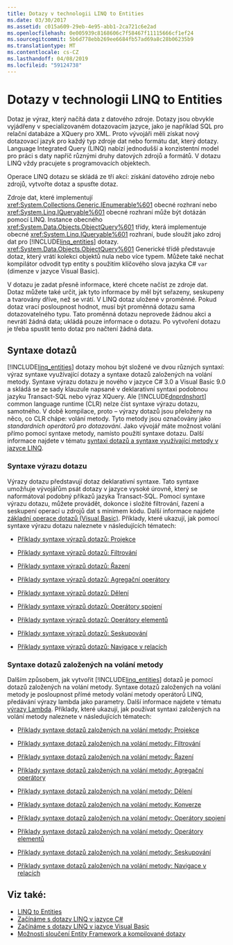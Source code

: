 ```yaml
---
title: Dotazy v technologii LINQ to Entities
ms.date: 03/30/2017
ms.assetid: c015a609-29eb-4e95-abb1-2ca721c6e2ad
ms.openlocfilehash: 0e005939c8168606c7f58467f11115666cf1ef24
ms.sourcegitcommit: 5b6d778ebb269ee6684fb57ad69a8c28b06235b9
ms.translationtype: MT
ms.contentlocale: cs-CZ
ms.lasthandoff: 04/08/2019
ms.locfileid: "59124738"
---
```

# <a name="queries-in-linq-to-entities"></a>Dotazy v technologii LINQ to Entities
Dotaz je výraz, který načítá data z datového zdroje. Dotazy jsou obvykle vyjádřeny v specializovaném dotazovacím jazyce, jako je například SQL pro relační databáze a XQuery pro XML. Proto vývojáři měli získat nový dotazovací jazyk pro každý typ zdroje dat nebo formátu dat, který dotazy. Language Integrated Query (LINQ) nabízí jednodušší a konzistentní model pro práci s daty napříč různými druhy datových zdrojů a formátů. V dotazu LINQ vždy pracujete s programovacích objektech.  
  
 Operace LINQ dotazu se skládá ze tří akcí: získání datového zdroje nebo zdrojů, vytvořte dotaz a spusťte dotaz.  
  
 Zdroje dat, které implementují <xref:System.Collections.Generic.IEnumerable%601> obecné rozhraní nebo <xref:System.Linq.IQueryable%601> obecné rozhraní může být dotázán pomocí LINQ. Instance obecného <xref:System.Data.Objects.ObjectQuery%601> třídy, která implementuje obecné <xref:System.Linq.IQueryable%601> rozhraní, bude sloužit jako zdroj dat pro [!INCLUDE[linq_entities](../../../../../../includes/linq-entities-md.md)] dotazy. <xref:System.Data.Objects.ObjectQuery%601> Generické třídě představuje dotaz, který vrátí kolekci objektů nula nebo více typem. Můžete také nechat kompilátor odvodit typ entity s použitím klíčového slova jazyka C# `var` (dimenze v jazyce Visual Basic).  
  
 V dotazu je zadat přesně informace, které chcete načíst ze zdroje dat. Dotaz můžete také určit, jak tyto informace by měl být seřazeny, seskupeny a tvarovány dříve, než se vrátí. V LINQ dotaz uložené v proměnné. Pokud dotaz vrací posloupnost hodnot, musí být proměnná dotazu sama dotazovatelného typu. Tato proměnná dotazu neprovede žádnou akci a nevrátí žádná data; ukládá pouze informace o dotazu. Po vytvoření dotazu je třeba spustit tento dotaz pro načtení žádná data.  
  
## <a name="query-syntax"></a>Syntaxe dotazů  
 [!INCLUDE[linq_entities](../../../../../../includes/linq-entities-md.md)] dotazy mohou být složené ve dvou různých syntaxí: výraz syntaxe využívající dotazy a syntaxe dotazů založených na volání metody. Syntaxe výrazu dotazu je nového v jazyce C# 3.0 a Visual Basic 9.0 a skládá se ze sady klauzule napsané v deklarativní syntaxi podobnou jazyku Transact-SQL nebo výraz XQuery. Ale [!INCLUDE[dnprdnshort](../../../../../../includes/dnprdnshort-md.md)] common language runtime (CLR) nelze číst syntaxe výrazu dotazu, samotného. V době kompilace, proto – výrazy dotazů jsou přeloženy na něco, co CLR chápe: volání metody. Tyto metody jsou označovány jako *standardních operátorů pro dotazování*. Jako vývojář máte možnost volání přímo pomocí syntaxe metody, namísto použití syntaxe dotazu. Další informace najdete v tématu [syntaxi dotazů a syntaxe využívající metody v jazyce LINQ](~/docs/csharp/programming-guide/concepts/linq/query-syntax-and-method-syntax-in-linq.md).  
  
### <a name="query-expression-syntax"></a>Syntaxe výrazu dotazu  
 Výrazy dotazu představují dotaz deklarativní syntaxe. Tato syntaxe umožňuje vývojářům psát dotazy v jazyce vysoké úrovně, který se naformátoval podobný příkazů jazyka Transact-SQL. Pomocí syntaxe výrazu dotazu, můžete provádět, dokonce i složité filtrování, řazení a seskupení operací u zdrojů dat s minimem kódu. Další informace najdete [základní operace dotazů (Visual Basic)](~/docs/visual-basic/programming-guide/concepts/linq/basic-query-operations.md). Příklady, které ukazují, jak pomocí syntaxe výrazu dotazu naleznete v následujících tématech:  
  
-   [Příklady syntaxe výrazů dotazů: Projekce](../../../../../../docs/framework/data/adonet/ef/language-reference/query-expression-syntax-examples-projection.md)  
  
-   [Příklady syntaxe výrazů dotazů: Filtrování](../../../../../../docs/framework/data/adonet/ef/language-reference/query-expression-syntax-examples-filtering.md)  
  
-   [Příklady syntaxe výrazů dotazů: Řazení](../../../../../../docs/framework/data/adonet/ef/language-reference/query-expression-syntax-examples-ordering.md)  
  
-   [Příklady syntaxe výrazů dotazů: Agregační operátory](../../../../../../docs/framework/data/adonet/ef/language-reference/query-expression-syntax-examples-aggregate-operators.md)  
  
-   [Příklady syntaxe výrazů dotazů: Dělení](../../../../../../docs/framework/data/adonet/ef/language-reference/query-expression-syntax-examples-partitioning.md)  
  
-   [Příklady syntaxe výrazů dotazů: Operátory spojení](../../../../../../docs/framework/data/adonet/ef/language-reference/query-expression-syntax-examples-join-operators.md)  
  
-   [Příklady syntaxe výrazů dotazů: Operátory elementů](../../../../../../docs/framework/data/adonet/ef/language-reference/query-expression-syntax-examples-element-operators.md)  
  
-   [Příklady syntaxe výrazů dotazů: Seskupování](../../../../../../docs/framework/data/adonet/ef/language-reference/query-expression-syntax-examples-grouping.md)  
  
-   [Příklady syntaxe výrazů dotazů: Navigace v relacích](../../../../../../docs/framework/data/adonet/ef/language-reference/query-expression-syntax-examples-navigating-relationships.md)  
  
### <a name="method-based-query-syntax"></a>Syntaxe dotazů založených na volání metody  
 Dalším způsobem, jak vytvořit [!INCLUDE[linq_entities](../../../../../../includes/linq-entities-md.md)] dotazů je pomocí dotazů založených na volání metody. Syntaxe dotazů založených na volání metody je posloupnost přímé metody volání metody operátorů LINQ, předávání výrazy lambda jako parametry. Další informace najdete v tématu [výrazy Lambda](~/docs/csharp/programming-guide/statements-expressions-operators/lambda-expressions.md). Příklady, které ukazují, jak používat syntaxi založených na volání metody naleznete v následujících tématech:  
  
-   [Příklady syntaxe dotazů založených na volání metody: Projekce](../../../../../../docs/framework/data/adonet/ef/language-reference/method-based-query-syntax-examples-projection.md)  
  
-   [Příklady syntaxe dotazů založených na volání metody: Filtrování](../../../../../../docs/framework/data/adonet/ef/language-reference/method-based-query-syntax-examples-filtering.md)  
  
-   [Příklady syntaxe dotazů založených na volání metody: Řazení](../../../../../../docs/framework/data/adonet/ef/language-reference/method-based-query-syntax-examples-ordering.md)  
  
-   [Příklady syntaxe dotazů založených na volání metody: Agregační operátory](../../../../../../docs/framework/data/adonet/ef/language-reference/method-based-query-syntax-examples-aggregate-operators.md)  
  
-   [Příklady syntaxe dotazů založených na volání metody: Dělení](../../../../../../docs/framework/data/adonet/ef/language-reference/method-based-query-syntax-examples-partitioning.md)  
  
-   [Příklady syntaxe dotazů založených na volání metody: Konverze](../../../../../../docs/framework/data/adonet/ef/language-reference/method-based-query-syntax-examples-conversion.md)  
  
-   [Příklady syntaxe dotazů založených na volání metody: Operátory spojení](../../../../../../docs/framework/data/adonet/ef/language-reference/method-based-query-syntax-examples-join-operators.md)  
  
-   [Příklady syntaxe dotazů založených na volání metody: Operátory elementů](../../../../../../docs/framework/data/adonet/ef/language-reference/method-based-query-syntax-examples-element-operators.md)  
  
-   [Příklady syntaxe dotazů založených na volání metody: Seskupování](../../../../../../docs/framework/data/adonet/ef/language-reference/method-based-query-syntax-examples-grouping.md)  
  
-   [Příklady syntaxe dotazů založených na volání metody: Navigace v relacích](../../../../../../docs/framework/data/adonet/ef/language-reference/method-based-query-syntax-examples-navigating-relationships.md)  
  
## <a name="see-also"></a>Viz také:

- [LINQ to Entities](../../../../../../docs/framework/data/adonet/ef/language-reference/linq-to-entities.md)
- [Začínáme s dotazy LINQ v jazyce C#](~/docs/csharp/programming-guide/concepts/linq/getting-started-with-linq.md)
- [Začínáme s dotazy LINQ v jazyce Visual Basic](~/docs/visual-basic/programming-guide/concepts/linq/getting-started-with-linq.md)
- [Možnosti sloučení Entity Framework a kompilované dotazy](https://go.microsoft.com/fwlink/?LinkId=199591)
